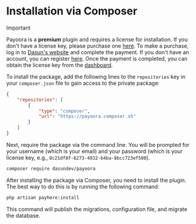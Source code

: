 # Installation via Composer

> [!IMPORTANT]
> Payoora is a **premium** plugin and requires a license for installation. If you don't have a license key, please purchase one [here](https://www.dasun.dev/checkout/payoora). To make a purchase, log in to [Dasun's website](https://www.dasun.dev/login) and complete the payment. If you don't have an account, you can register [here](https://www.dasun.dev/register). Once the payment is completed, you can obtain the license key from the [dashboard](https://www.dasun.dev/dashboard).

To install the package, add the following lines to the `repositories` key in your `composer.json` file to gain access to the private package:

```json
{
    "repositories": [
        {
            "type": "composer",
            "url": "https://payoora.composer.sh"
        }
    ]
}
```

Next, require the package via the command line. You will be prompted for your username (which is your email) and your password (which is your license key, e.g., `8c21df8f-6273-4932-b4ba-8bcc723ef500`).

```bash
composer require dasundev/payoora
```

After installing the package via Composer, you need to install the plugin. The best way to do this is by running the following command:
```bash
php artisan payhere:install
```

This command will publish the migrations, configuration file, and migrate the database.
